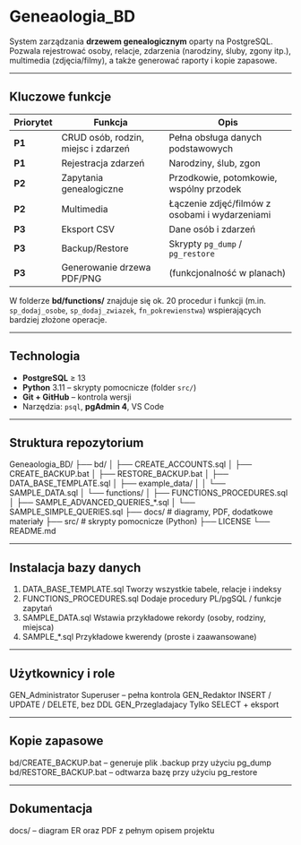 # Geneaologia_BD

System zarządzania **drzewem genealogicznym** oparty na PostgreSQL.  
Pozwala rejestrować osoby, relacje, zdarzenia (narodziny, śluby, zgony itp.), multimedia (zdjęcia/filmy), a także generować raporty i kopie zapasowe.

---
## Kluczowe funkcje

| Priorytet | Funkcja | Opis |
|-----------|---------|------|
| **P1** | CRUD osób, rodzin, miejsc i zdarzeń | Pełna obsługa danych podstawowych | 
| **P1** | Rejestracja zdarzeń | Narodziny, ślub, zgon | 
| **P2** | Zapytania genealogiczne | Przodkowie, potomkowie, wspólny przodek | 
| **P2** | Multimedia | Łączenie zdjęć/filmów z osobami i wydarzeniami |
| **P3** | Eksport CSV | Dane osób i zdarzeń |
| **P3** | Backup/Restore | Skrypty `pg_dump` / `pg_restore` |
| **P3** | Generowanie drzewa PDF/PNG | (funkcjonalność w planach) |

W folderze **bd/functions/** znajduje się ok. 20 procedur i funkcji (m.in. `sp_dodaj_osobe`, `sp_dodaj_zwiazek`, `fn_pokrewienstwa`) wspierających bardziej złożone operacje.

---

## Technologia

* **PostgreSQL** ≥ 13  
* **Python** 3.11 – skrypty pomocnicze (folder `src/`)  
* **Git + GitHub** – kontrola wersji  
* Narzędzia: `psql`, **pgAdmin 4**, VS Code

---

## Struktura repozytorium

Geneaologia_BD/
├── bd/
│ ├── CREATE_ACCOUNTS.sql
│ ├── CREATE_BACKUP.bat
│ ├── RESTORE_BACKUP.bat
│ ├── DATA_BASE_TEMPLATE.sql
│ ├── example_data/
│ │ └── SAMPLE_DATA.sql
│ └── functions/
│ ├── FUNCTIONS_PROCEDURES.sql
│ ├── SAMPLE_ADVANCED_QUERIES_*.sql
│ └── SAMPLE_SIMPLE_QUERIES.sql
├── docs/ # diagramy, PDF, dodatkowe materiały
├── src/ # skrypty pomocnicze (Python)
├── LICENSE
└── README.md

---

## Instalacja bazy danych
1. DATA_BASE_TEMPLATE.sql	Tworzy wszystkie tabele, relacje i indeksy
2. FUNCTIONS_PROCEDURES.sql	Dodaje procedury PL/pgSQL / funkcje zapytań
3. SAMPLE_DATA.sql	Wstawia przykładowe rekordy (osoby, rodziny, miejsca)
4. SAMPLE_*.sql	Przykładowe kwerendy (proste i zaawansowane)

---

## Użytkownicy i role
GEN_Administrator	Superuser – pełna kontrola
GEN_Redaktor	INSERT / UPDATE / DELETE, bez DDL
GEN_Przegladajacy	Tylko SELECT + eksport

---

## Kopie zapasowe
bd/CREATE_BACKUP.bat – generuje plik .backup przy użyciu pg_dump
bd/RESTORE_BACKUP.bat – odtwarza bazę przy użyciu pg_restore

---

## Dokumentacja
docs/ – diagram ER oraz PDF z pełnym opisem projektu

